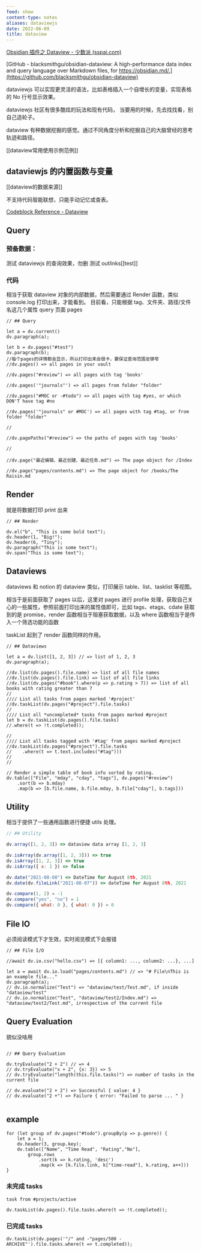 ```yaml
---
feed: show
content-type: notes
aliases: dataviewjs
date: 2022-06-09
title: dataview
---
```


[Obsidian 插件之 Dataview - 少数派 (sspai.com)](https://sspai.com/post/68183)

[GitHub - blacksmithgu/obsidian-dataview: A high-performance data index and query language over Markdown files, for https://obsidian.md/.](https://github.com/blacksmithgu/obsidian-dataview)

dataviewjs 可以实现更灵活的语法，比如表格插入一个自增长的变量，实现表格的 No 行号显示效果。

dataviewjs 社区有很多酷炫的玩法和现有代码， 当要用的时候，先去找找看，别自己造轮子。

dataview 有种数据挖掘的感觉。通过不同角度分析和挖掘自己的大脑曾经的思考轨迹和路径。

[[dataview常用使用示例范例]]

## dataviewjs 的内置函数与变量

[[dataview的数据来源]]

不支持代码智能联想，只能手动记忆或查表。

[Codeblock Reference - Dataview](https://blacksmithgu.github.io/obsidian-dataview/api/code-reference/)

## Query

### 预备数据：

测试 dataviewjs 的查询效果，勿删
测试 outlinks[[test]]

### 代码

相当于获取 dataview 对象的内部数据，然后需要通过 Render 函数，类似 console.log 打印出来，才能看到。
目前看，只能根据 tag、文件夹、路径/文件名这几个属性 query 页面 pages

```dataviewjs
// ## Query

let a = dv.current()
dv.paragraph(a);
  
let b = dv.pages("#test")
dv.paragraph(b);
//每个pages的详情都会显示，所以打印出来会很卡，要保证查询范围足够窄
//dv.pages() => all pages in your vault

//dv.pages("#review") => all pages with tag 'books'

//dv.pages('"journals"') => all pages from folder "folder"

//dv.pages("#MOC or -#todo") => all pages with tag #yes, or which DON'T have tag #no

//dv.pages('"journals" or #MOC') => all pages with tag #tag, or from folder "folder"

//

//dv.pagePaths("#review") => the paths of pages with tag 'books'

//

//dv.page("最近编辑、最近创建、最近任务.md") => The page object for /Index

//dv.page("pages/contents.md") => The page object for /books/The Raisin.md

```

## Render

就是将数据打印 print 出来

```dataviewjs
// ## Render

dv.el("b", "This is some bold text");
dv.header(1, "Big!");
dv.header(6, "Tiny");
dv.paragraph("This is some text");
dv.span("This is some text");

```

## Dataviews

dataviews 和 notion 的 dataview 类似，打印展示 table、list、tasklist 等视图。

相当于是前面获取了 pages 以后，这里对 pages 进行 profile 处理，获取自己关心的一些属性，参照前面打印出来的属性值即可，比如 tags、etags、cdate
获取到的是 promise，render 函数相当于阻塞获取数据，以及 where 函数相当于是传入一个筛选功能的函数

taskList 起到了 render 函数同样的作用。

```dataviewjs
// ## Dataviews

let a = dv.list([1, 2, 3]) // => list of 1, 2, 3
dv.paragraph(a);

//dv.list(dv.pages().file.name) => list of all file names
//dv.list(dv.pages().file.link) => list of all file links
//dv.list(dv.pages("#book").where(p => p.rating > 7)) => list of all books with rating greater than 7
//
//// List all tasks from pages marked '#project'
//dv.taskList(dv.pages("#project").file.tasks)
//
//// List all *uncompleted* tasks from pages marked #project
let b = dv.taskList(dv.pages().file.tasks)
//.where(t => !t.completed));

//
//// List all tasks tagged with '#tag' from pages marked #project
//dv.taskList(dv.pages("#project").file.tasks
//    .where(t => t.text.includes("#tag")))
//
//

// Render a simple table of book info sorted by rating.
dv.table(["File", "mday", "cday", "tags"], dv.pages("#review")
    .sort(b => b.mday)
    .map(b => [b.file.name, b.file.mday, b.file["cday"], b.tags]))

```

## Utility

相当于提供了一些通用函数进行便捷 utils 处理。

```javascript
// ## Utility

dv.array([1, 2, 3]) => dataview data array [1, 2, 3]

dv.isArray(dv.array([1, 2, 3])) => true
dv.isArray([1, 2, 3]) => true
dv.isArray({ x: 1 }) => false

dv.date("2021-08-08") => DateTime for August 8th, 2021
dv.date(dv.fileLink("2021-08-07")) => dateTime for August 8th, 2021

dv.compare(1, 2) = -1
dv.compare("yes", "no") = 1
dv.compare({ what: 0 }, { what: 0 }) = 0
```

## File IO

必须阅读模式下才生效，实时阅览模式下会报错

```dataviewjs
// ## File I/O

//await dv.io.csv("hello.csv") => [{ column1: ..., column2: ...}, ...]

let a = await dv.io.load("pages/contents.md") // => "# File\nThis is an example file..."
dv.paragraph(a);
// dv.io.normalize("Test") => "dataview/test/Test.md", if inside "dataview/test"
// dv.io.normalize("Test", "dataview/test2/Index.md") => "dataview/test2/Test.md", irrespective of the current file
```

## Query Evaluation

貌似没啥用

```

// ## Query Evaluation

dv.tryEvaluate("2 + 2") // => 4
// dv.tryEvaluate("x + 2", {x: 3}) => 5
// dv.tryEvaluate("length(this.file.tasks)") => number of tasks in the current file

// dv.evaluate("2 + 2") => Successful { value: 4 }
// dv.evaluate("2 +") => Failure { error: "Failed to parse ... " }


```

## example

```dataviewjs
for (let group of dv.pages("#todo").groupBy(p => p.genre)) {
    let a = 1;
    dv.header(3, group.key);
    dv.table(["Name", "Time Read", "Rating","No"],
        group.rows
            .sort(k => k.rating, 'desc')
            .map(k => [k.file.link, k["time-read"], k.rating, a++]))
}

```

### 未完成 tasks

```dataview
task from #projects/active
```

```dataviewjs
dv.taskList(dv.pages().file.tasks.where(t => !t.completed));
```

### 已完成 tasks

```dataviewjs
dv.taskList(dv.pages('"/" and -"pages/500 - ARCHIVE"').file.tasks.where(t => t.completed));
```
